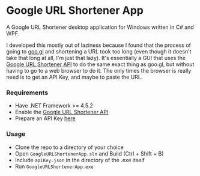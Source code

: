 # Google URL Shortener App

A Google URL Shortener desktop application for Windows written in C# and WPF.

I developed this mostly out of laziness because I found that the process of
going to [goo.gl](https://goo.gl/) and shortening a URL took too long (even
though it doesn't take that long at all, I'm just that lazy). It's essentially
a GUI that uses the [Google URL Shortener API](https://goo.gl/1uh11c) to do the
same exact thing as goo.gl, but without having to go to a web browser to do it.
The only times the browser is really need is to get an API Key, and maybe to
paste the URL.

### Requirements

* Have .NET Framework >= 4.5.2
* Enable the [Google URL Shortener API](https://goo.gl/pZbaF)
* Prepare an API Key [here](https://goo.gl/kkvx2K)

### Usage

* Clone the repo to a directory of your choice
* Open ```GoogleURLShortenerApp.sln``` and Build (Ctrl + Shift + B)
* Include ```apiKey.json``` in the directory of the .exe itself
* Run ```GoogleURLShortenerApp.exe```
